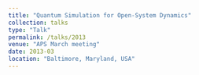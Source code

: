 ```yaml
---
title: "Quantum Simulation for Open-System Dynamics"
collection: talks
type: "Talk"
permalink: /talks/2013
venue: "APS March meeting"
date: 2013-03
location: "Baltimore, Maryland, USA"
---
```



